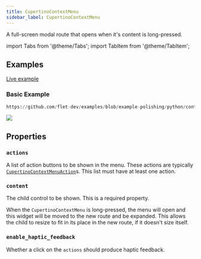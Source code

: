 ```yaml
---
title: CupertinoContextMenu
sidebar_label: CupertinoContextMenu
---
```


A full-screen modal route that opens when it's content is long-pressed.

import Tabs from '@theme/Tabs';
import TabItem from '@theme/TabItem';

## Examples

[Live example](https://flet-controls-gallery.fly.dev/dialogs/cupertinocontextmenu)

### Basic Example



```python reference
https://github.com/flet-dev/examples/blob/example-polishing/python/controls/cupertino/cupertino-dialogs-alerts-panels/cupertino-context-menu-example.py
```


<img src="/img/docs/controls/cupertino-context-menu/basic-cupertino-context-menu.gif" className="screenshot-40"/>

## Properties

### `actions`

A list of action buttons to be shown in the menu. These actions are typically [`CupertinoContextMenuAction`](/docs/controls/cupertinocontextmenuaction)s. This list must have at least one action.

### `content`

The child control to be shown. This is a required property.

When the `CupertinoContextMenu` is long-pressed, the menu will open and this widget will be moved to the new route and be expanded. This allows the child to resize to fit in its place in the new route, if it doesn't size itself.

### `enable_haptic_feedback`

Whether a click on the `actions` should produce haptic feedback.

